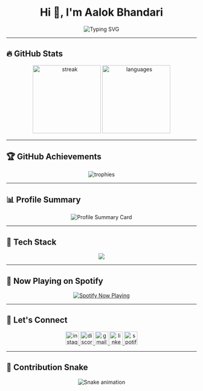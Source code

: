 <h1 align="center">Hi 👋, I'm Aalok Bhandari</h1>

<div align="center">
  <img src="https://readme-typing-svg.demolab.com?font=Fira+Code&pause=1000&color=0CF7E9&center=true&width=435&lines=Tech+Enthusiast;BSc+CSIT+Student;Always+Learning+%F0%9F%93%9A" alt="Typing SVG" />
</div>

---

## 🔥 GitHub Stats
<div align="center">
  <img src="https://github-readme-streak-stats.herokuapp.com/?user=alokbndry10&theme=dark&hide_border=true" height="180" alt="streak" />
  <img src="https://github-readme-stats.vercel.app/api/top-langs/?username=alokbndry10&layout=compact&theme=dark&hide_border=true" height="180" alt="languages" />
</div>

---

## 🏆 GitHub Achievements
<div align="center">
  <img src="https://github-profile-trophy.vercel.app/?username=alokbndry10&theme=darkhub&no-frame=true&row=1&column=6" alt="trophies"/>
</div>

---

## 📊 Profile Summary
<div align="center">
  <img src="http://github-profile-summary-cards.vercel.app/api/cards/profile-details?username=alokbndry10&theme=merko" alt="Profile Summary Card"/>
</div>

---

## 🚀 Tech Stack
<div align="center">
  <img src="https://skillicons.dev/icons?i=html,css,js,react,nodejs,express,mongodb,mysql,java,python,c,cpp,git,github,vscode,postman,linux" />
</div>

---

## 🎵 Now Playing on Spotify
<div align="center">
  <a href="https://open.spotify.com/user/m3u9wyi7rnboml7olb7zv1iyo">
    <img src="https://spotify-github-profile.vercel.app/api/view?uid=m3u9wyi7rnboml7olb7zv1iyo&cover_image=true&theme=novatorem&show_offline=false&background_color=121212&bar_color=53b14f&bar_color_cover=true" alt="Spotify Now Playing" />
  </a>
</div>

---

## 🤝 Let's Connect
<div align="center">
  <a href="https://www.instagram.com/aalok_bhandari_10" target="_blank">
    <img src="https://img.shields.io/static/v1?message=Instagram&logo=instagram&label=&color=E4405F&logoColor=white&labelColor=&style=for-the-badge" height="35" alt="instagram logo" />
  </a>
  <a href="https://discordapp.com/users/aalokbhandari" target="_blank">
    <img src="https://img.shields.io/static/v1?message=Discord&logo=discord&label=&color=7289DA&logoColor=white&labelColor=&style=for-the-badge" height="35" alt="discord logo" />
  </a>
  <a href="mailto:aalokbhandari320@gmail.com" target="_blank">
    <img src="https://img.shields.io/static/v1?message=Gmail&logo=gmail&label=&color=D14836&logoColor=white&labelColor=&style=for-the-badge" height="35" alt="gmail logo" />
  </a>
  <a href="https://www.linkedin.com/in/aalok-bhandari-4a28b2247" target="_blank">
    <img src="https://img.shields.io/static/v1?message=LinkedIn&logo=linkedin&label=&color=0077B5&logoColor=white&labelColor=&style=for-the-badge" height="35" alt="linkedin logo" />
  </a>
  <a href="https://open.spotify.com/user/m3u9wyi7rnboml7olb7zv1iyo" target="_blank">
    <img src="https://img.shields.io/static/v1?message=Spotify&logo=spotify&label=&color=1DB954&logoColor=white&labelColor=&style=for-the-badge" height="35" alt="spotify logo" />
  </a>
</div>

---

## 🐍 Contribution Snake
<div align="center">
  <img src="https://raw.githubusercontent.com/alokbndry10/alokbndry10/output/snake.svg" alt="Snake animation" />
</div>
